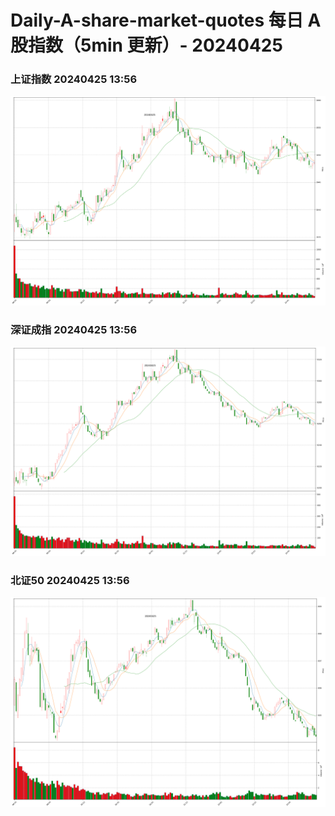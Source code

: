 
# Daily-A-share-market-quotes 每日 A 股指数（5min 更新）- 20240425

### 上证指数 20240425 13:56
![](./fig/2024/4/20240425-sh000001.png)

### 深证成指 20240425 13:56
![](./fig/2024/4/20240425-sz399001.png)

### 北证50 20240425 13:56
![](./fig/2024/4/20240425-bj899050.png)
